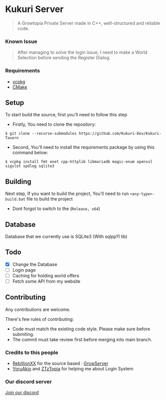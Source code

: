 # Kukuri Server
> A Growtopia Private Server made in C++, well-structured and reliable code.

### Known Issue
> After managing to solve the login issue, I need to make a World Selection before sending the Register Dialog.

### Requirements
- [vcpkg](https://vcpkg.io/en/)
- [CMake](https://cmake.org/download/)

## Setup
To start build the source, first you'll need to follow this step
- Firstly, You need to clone the repository:
```
$ git clone --recurse-submodules https://github.com/Kukuri-Dev/Kukuri-Tavern
```
- Second, You'll need to install the requirements package by using this command below:
```
$ vcpkg install fmt enet cpp-httplib libmariadb magic-enum openssl sigslot spdlog sqlite3
```

## Building
Next step, If you want to build the project, You'll need to run `<any-type>-build.bat` file to build the project
- Dont forgot to switch to the (`Release, x64`)

## Database
Database that we currently use is SQLite3 (With sqlpp11 lib)

## Todo
- [X] Change the Database
- [ ] Login page
- [ ] Caching for holding world offers
- [ ] Fetch some API from my website

## Contributing
Any contributions are welcome.

There's few rules of contributing:
- Code must match the existing code style. Please make sure before submiting.
- The commit must take review first before merging into main branch.

### Credits to this people
- [RebillionXX](https://github.com/RebillionXX) for the source based : [GrowServer](https://github.com/RebillionXX/GrowtopiaServer)
- [YoruAkio](https://github.com/YoruAkio) and [ZTzTopia](https://github.com/ZTzTopia) for helping me about Login System

### Our discord server
[Join our discord](https://discord.gg/pqymdG3pBa)
